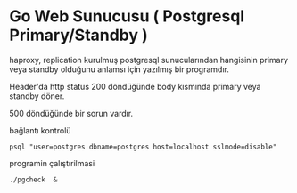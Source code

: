 # Go Web Sunucusu ( Postgresql Primary/Standby )


haproxy, replication kurulmuş postgresql sunucularından hangisinin primary veya standby olduğunu anlamsı için yazılmış bir programdır. 

Header'da http status 200 döndüğünde body kısmında primary veya standby döner.

500 döndüğünde bir sorun vardır. 



bağlantı kontrolü
```
psql "user=postgres dbname=postgres host=localhost sslmode=disable"
```


programin çalıştırilmasi 
```
./pgcheck  &
```




